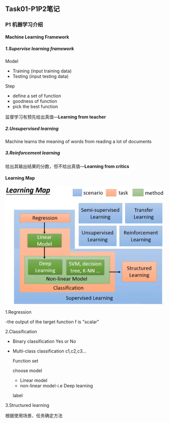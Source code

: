 ## Task01-P1P2笔记

### P1 机器学习介绍

#### Machine Learning Framework

##### 1.Supervise learning framework

Model

- Training (input training data)
- Testing (input testing data)

Step

- define a set of function
- goodness of function
- pick the best function

监督学习有预先给出真值—**Learning from teacher**



##### 2.Unsupervised learning

Machine learns the meaning of words from reading a lot of documents



##### 3.Reinforcement learning

给出其输出结果的分数，但不给出真值—**Learning from critics**

#### Learning Map

![image-20210713015624188](Task01_note.assets/image-20210713015624188.png)

1.Regression

-the output of the target function f is "scalar"

2.Classification

- Binary classification   Yes or No

- Multi-class classification  c1,c2,c3...

  Function set

  choose model

  - Linear model
  - non-linear model-i.e Deep learning

  label

3.Structured learning



根据使用场景、任务确定方法